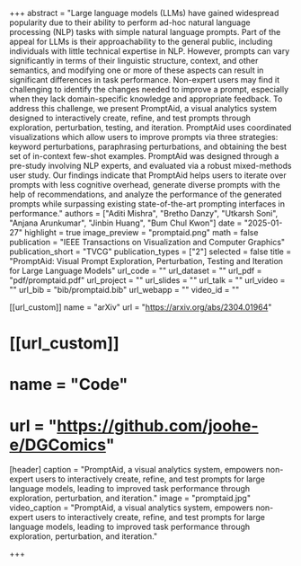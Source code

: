 +++
abstract = "Large language models (LLMs) have gained widespread popularity due to their ability to perform ad-hoc natural language processing (NLP) tasks with simple natural language prompts. Part of the appeal for LLMs is their approachability to the general public, including individuals with little technical expertise in NLP. However, prompts can vary significantly in terms of their linguistic structure, context, and other semantics, and modifying one or more of these aspects can result in significant differences in task performance. Non-expert users may find it challenging to identify the changes needed to improve a prompt, especially when they lack domain-specific knowledge and appropriate feedback. To address this challenge, we present PromptAid, a visual analytics system designed to interactively create, refine, and test prompts through exploration, perturbation, testing, and iteration. PromptAid uses coordinated visualizations which allow users to improve prompts via three strategies: keyword perturbations, paraphrasing perturbations, and obtaining the best set of in-context few-shot examples. PromptAid was designed through a pre-study involving NLP experts, and evaluated via a robust mixed-methods user study. Our findings indicate that PromptAid helps users to iterate over prompts with less cognitive overhead, generate diverse prompts with the help of recommendations, and analyze the performance of the generated prompts while surpassing existing state-of-the-art prompting interfaces in performance."
authors = ["Aditi Mishra", "Bretho Danzy", "Utkarsh Soni", "Anjana Arunkumar", "Jinbin Huang", "Bum Chul Kwon"]
date = "2025-01-27"
highlight = true
image_preview = "promptaid.png"
math = false
publication = "IEEE Transactions on Visualization and Computer Graphics"
publication_short = "TVCG"
publication_types = ["2"]
selected = false
title = "PromptAid: Visual Prompt Exploration, Perturbation, Testing and Iteration for Large Language Models"
url_code = ""
url_dataset = ""
url_pdf = "pdf/promptaid.pdf"
url_project = ""
url_slides = ""
url_talk = ""
url_video = ""
url_bib = "bib/promptaid.bib"
url_webapp = ""
video_id = ""

[[url_custom]]
name = "arXiv"
url = "https://arxiv.org/abs/2304.01964"

# [[url_custom]]
# name = "Code"
# url = "https://github.com/joohe-e/DGComics"


[header]
  caption = "PromptAid, a visual analytics system, empowers non-expert users to interactively create, refine, and test prompts for large language models, leading to improved task performance through exploration, perturbation, and iteration."
  image = "promptaid.jpg"
  video_caption = "PromptAid, a visual analytics system, empowers non-expert users to interactively create, refine, and test prompts for large language models, leading to improved task performance through exploration, perturbation, and iteration."

+++

